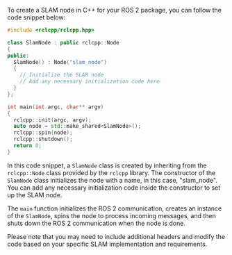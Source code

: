 To create a SLAM node in C++ for your ROS 2 package, you can follow the code snippet below:

```cpp
#include <rclcpp/rclcpp.hpp>

class SlamNode : public rclcpp::Node
{
public:
  SlamNode() : Node("slam_node")
  {
    // Initialize the SLAM node
    // Add any necessary initialization code here
  }
};

int main(int argc, char** argv)
{
  rclcpp::init(argc, argv);
  auto node = std::make_shared<SlamNode>();
  rclcpp::spin(node);
  rclcpp::shutdown();
  return 0;
}
```

In this code snippet, a `SlamNode` class is created by inheriting from the `rclcpp::Node` class provided by the `rclcpp` library. The constructor of the `SlamNode` class initializes the node with a name, in this case, "slam_node". You can add any necessary initialization code inside the constructor to set up the SLAM node.

The `main` function initializes the ROS 2 communication, creates an instance of the `SlamNode`, spins the node to process incoming messages, and then shuts down the ROS 2 communication when the node is done.

Please note that you may need to include additional headers and modify the code based on your specific SLAM implementation and requirements.